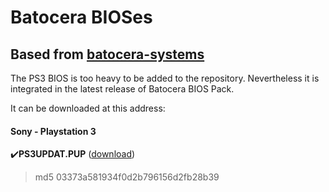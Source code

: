 # Batocera BIOSes

## Based from [batocera-systems](https://github.com/batocera-linux/batocera.linux/commits/master/package/batocera/core/batocera-scripts/scripts/batocera-systems)

The PS3 BIOS is too heavy to be added to the repository. Nevertheless it is integrated in the latest release of Batocera BIOS Pack.

It can be downloaded at this address:

#### Sony - Playstation 3

✔️**PS3UPDAT.PUP** ([download](http://deu01.ps3.update.playstation.net/update/ps3/image/jp/2020_0331_cf9cb4ba53a83ad557501417837c8de9/PS3UPDAT.PUP/PS3UPDAT.PUP?dest=eu))

> md5 03373a581934f0d2b796156d2fb28b39
